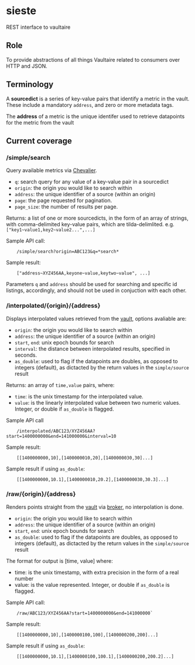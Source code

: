 sieste
======

REST interface to vaultaire

## Role
To provide abstractions of all things Vaultaire related to consumers over HTTP and JSON.

## Terminology

A **sourcedict** is a series of key-value pairs that identify a metric in the vault. These include a mandatory `address`, and zero or more metadata tags. 

The **address** of a metric is the unique identifer used to retrieve datapoints for the metric from the vault

## Current coverage

### /simple/search
Query available metrics via [Chevalier](https://github.com/anchor/chevalier).

* `q`: search query for any value of a key-value pair in a sourcedict
* `origin`: the origin you would like to search within
* `address`: the unique identifier of a source (within an origin)
* `page`: the page requested for pagination.
* `page_size`: the number of results per page.

Returns: a list of one or more sourcedicts, in the form of an array of strings, with comma-delimited key-value pairs, which are tilda-delimlited. e.g. `["key1~value1,key2~value2...",...]`

Sample API call: 

	    /simple/search?origin=ABC123&q=*search* 

Sample result: 

	    ["address~XYZ456AA,keyone~value,keytwo~value", ...]

Parameters `q` and `address` should be used for searching and specific id listings, accordingly, and should not be used in conjuction with each other. 

### /interpolated/{origin}/{address}

Displays interpolated values retrieved from the [vault](https://github.com/anchor/vaultaire/blob/master/lib/Vaultaire/Reader.hs), options avaliable are:

* `origin`: the origin you would like to search within
* `address`: the unique identifier of a source (within an origin)
* `start`, `end`: unix epoch bounds for search
* `interval`: the distance between interpolated results, specified in seconds.
* `as_double`: used to flag if the datapoints are doubles, as opposed to integers (default), as dictacted by the return values in the `simple/source` result

Returns: an array of `time,value` pairs, where:

* `time`: is the unix timestamp for the interpolated value.
* `value`: is the linearly interpolated value between two numeric values. Integer, or double if `as_double` is flagged.
	
Sample API call

	    /interpolated/ABC123/XYZ456AA?start=1400000000&end=141000000&interval=10

Sample result: 

	    [[1400000000,10],[1400000010,20],[1400000030,30]...]

Sample result if using `as_double`: 

	    [[1400000000,10.1],[1400000010,20.2],[1400000030,30.3]...]


### /raw/{origin}/{address}

Renders points straight from the [vault](https://github.com/anchor/vaultaire/blob/master/lib/Vaultaire/Reader.hs) via [broker](https://github.com/anchor/vaultaire/blob/master/lib/Vaultaire/Broker.hs), no interpolation is done.


* `origin`: the origin you would like to search within
* `address`: the unique identifier of a source (within an origin)
* `start`, `end`: unix epoch bounds for search
* `as_double`: used to flag if the datapoints are doubles, as opposed to integers (default), as dictacted by the return values in the `simple/source` result

The format for output is [time, value] where:

* time: is the unix timestamp, with extra precision in the form of a real number
* value: is the value represented. Integer, or double if `as_double` is flagged.

Sample API call: 

		/raw/ABC123/XYZ456AA?start=1400000000&end=141000000`

Sample result: 

		[[1400000000,10],[1400000100,100],[1400000200,200]...]
		
Sample result if using `as_double`: 

		[[1400000000,10.1],[1400000100,100.1],[1400000200,200.2]...]
